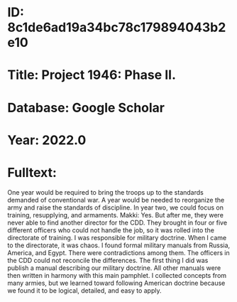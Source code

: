 # ID: 8c1de6ad19a34bc78c179894043b2e10
# Title: Project 1946: Phase II.
# Database: Google Scholar
# Year: 2022.0
# Fulltext:
One year would be required to bring the troops up to the standards demanded of conventional war.
A year would be needed to reorganize the army and raise the standards of discipline.
In year two, we could focus on training, resupplying, and armaments.
Makki: Yes.
But after me, they were never able to find another director for the CDD.
They brought in four or five different officers who could not handle the job, so it was rolled into the directorate of training.
I was responsible for military doctrine.
When I came to the directorate, it was chaos.
I found formal military manuals from Russia, America, and Egypt.
There were contradictions among them.
The officers in the CDD could not reconcile the differences.
The first thing I did was publish a manual describing our military doctrine.
All other manuals were then written in harmony with this main pamphlet.
I collected concepts from many armies, but we learned toward following American doctrine because we found it to be logical, detailed, and easy to apply.